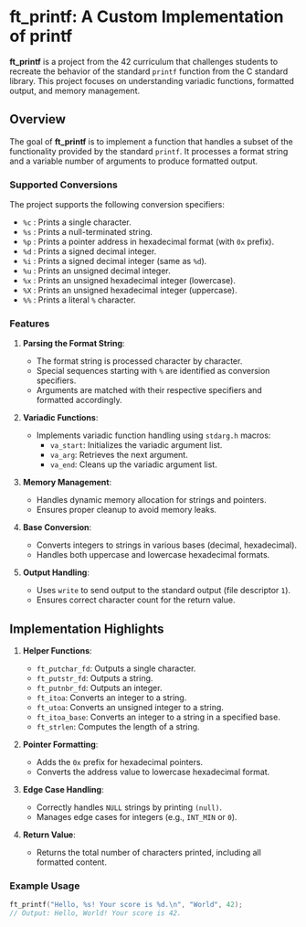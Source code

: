 # ft_printf: A Custom Implementation of printf

**ft_printf** is a project from the 42 curriculum that challenges students to recreate the behavior of the standard `printf` function from the C standard library. This project focuses on understanding variadic functions, formatted output, and memory management.

## Overview

The goal of **ft_printf** is to implement a function that handles a subset of the functionality provided by the standard `printf`. It processes a format string and a variable number of arguments to produce formatted output.

### Supported Conversions

The project supports the following conversion specifiers:

- `%c` : Prints a single character.
- `%s` : Prints a null-terminated string.
- `%p` : Prints a pointer address in hexadecimal format (with `0x` prefix).
- `%d` : Prints a signed decimal integer.
- `%i` : Prints a signed decimal integer (same as `%d`).
- `%u` : Prints an unsigned decimal integer.
- `%x` : Prints an unsigned hexadecimal integer (lowercase).
- `%X` : Prints an unsigned hexadecimal integer (uppercase).
- `%%` : Prints a literal `%` character.

### Features

1. **Parsing the Format String**:
   - The format string is processed character by character.
   - Special sequences starting with `%` are identified as conversion specifiers.
   - Arguments are matched with their respective specifiers and formatted accordingly.

2. **Variadic Functions**:
   - Implements variadic function handling using `stdarg.h` macros:
     - `va_start`: Initializes the variadic argument list.
     - `va_arg`: Retrieves the next argument.
     - `va_end`: Cleans up the variadic argument list.

3. **Memory Management**:
   - Handles dynamic memory allocation for strings and pointers.
   - Ensures proper cleanup to avoid memory leaks.

4. **Base Conversion**:
   - Converts integers to strings in various bases (decimal, hexadecimal).
   - Handles both uppercase and lowercase hexadecimal formats.

5. **Output Handling**:
   - Uses `write` to send output to the standard output (file descriptor `1`).
   - Ensures correct character count for the return value.

## Implementation Highlights

1. **Helper Functions**:
   - `ft_putchar_fd`: Outputs a single character.
   - `ft_putstr_fd`: Outputs a string.
   - `ft_putnbr_fd`: Outputs an integer.
   - `ft_itoa`: Converts an integer to a string.
   - `ft_utoa`: Converts an unsigned integer to a string.
   - `ft_itoa_base`: Converts an integer to a string in a specified base.
   - `ft_strlen`: Computes the length of a string.

2. **Pointer Formatting**:
   - Adds the `0x` prefix for hexadecimal pointers.
   - Converts the address value to lowercase hexadecimal format.

3. **Edge Case Handling**:
   - Correctly handles `NULL` strings by printing `(null)`.
   - Manages edge cases for integers (e.g., `INT_MIN` or `0`).

4. **Return Value**:
   - Returns the total number of characters printed, including all formatted content.

### Example Usage

```c
ft_printf("Hello, %s! Your score is %d.\n", "World", 42);
// Output: Hello, World! Your score is 42.
